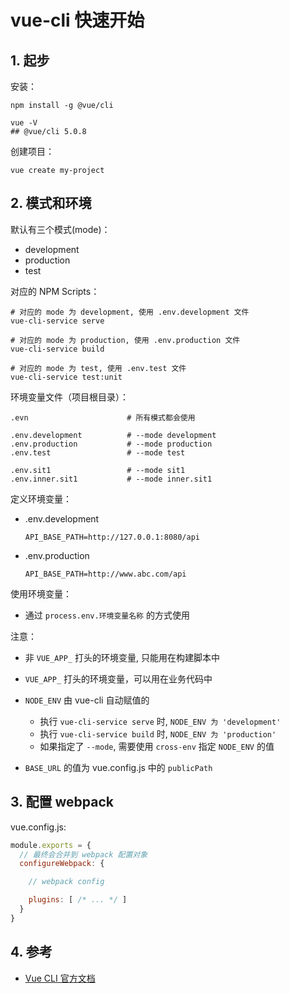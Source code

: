 <!--#region
@author 吴钦飞
@email wuqinfei@qq.com
@create date 2023-10-12 20:22:38
@modify date 2024-03-26 15:06:08
@desc [description]
#endregion-->

# vue-cli 快速开始

## 1. 起步

安装：

```shell
npm install -g @vue/cli

vue -V
## @vue/cli 5.0.8
```

创建项目：

```shell
vue create my-project
```

## 2. 模式和环境

默认有三个模式(mode)：

* development
* production
* test

对应的 NPM Scripts：

```shell
# 对应的 mode 为 development, 使用 .env.development 文件
vue-cli-service serve      

# 对应的 mode 为 production, 使用 .env.production 文件
vue-cli-service build      

# 对应的 mode 为 test, 使用 .env.test 文件
vue-cli-service test:unit  

```

环境变量文件（项目根目录）：

```text
.evn                      # 所有模式都会使用

.env.development          # --mode development
.env.production           # --mode production
.env.test                 # --mode test

.env.sit1                 # --mode sit1
.env.inner.sit1           # --mode inner.sit1
```

定义环境变量：

* .env.development

    ```text
    API_BASE_PATH=http://127.0.0.1:8080/api
    ```

* .env.production

    ```text
    API_BASE_PATH=http://www.abc.com/api
    ```

使用环境变量：

* 通过 `process.env.环境变量名称` 的方式使用

注意：

* 非 `VUE_APP_` 打头的环境变量, 只能用在构建脚本中

* `VUE_APP_` 打头的环境变量，可以用在业务代码中

* `NODE_ENV` 由 vue-cli 自动赋值的

   * 执行 `vue-cli-service serve` 时, `NODE_ENV 为 'development'`
   * 执行 `vue-cli-service build` 时, `NODE_ENV 为 'production'`
   * 如果指定了 `--mode`, 需要使用 `cross-env` 指定 `NODE_ENV` 的值

* `BASE_URL` 的值为 vue.config.js 中的 `publicPath`

## 3. 配置 webpack

vue.config.js:

```js
module.exports = {
  // 最终会合并到 webpack 配置对象
  configureWebpack: {

    // webpack config

    plugins: [ /* ... */ ]
  }
}
```

## 4. 参考

* [Vue CLI 官方文档](https://cli.vuejs.org/zh/)